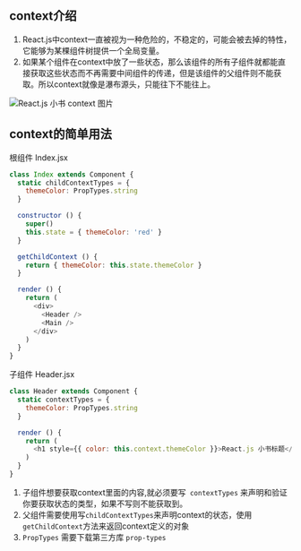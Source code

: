 ## context介绍

1. React.js中context一直被视为一种危险的，不稳定的，可能会被去掉的特性，它能够为某棵组件树提供一个全局变量。
2. 如果某个组件在context中放了一些状态，那么该组件的所有子组件就都能直接获取这些状态而不再需要中间组件的传递，但是该组件的父组件则不能获取。所以context就像是瀑布源头，只能往下不能往上。

![React.js 小书 context 图片](http://huzidaha.github.io/static/assets/img/posts/3BC6BDFC-5772-4045-943B-15FBEC28DAC0.png)

## context的简单用法

根组件 Index.jsx

```javascript
class Index extends Component {
  static childContextTypes = {
    themeColor: PropTypes.string
  }

  constructor () {
    super()
    this.state = { themeColor: 'red' }
  }

  getChildContext () {
    return { themeColor: this.state.themeColor }
  }

  render () {
    return (
      <div>
        <Header />
        <Main />
      </div>
    )
  }
}
```

子组件 Header.jsx

```javascript
class Header extends Component {
  static contextTypes = {
    themeColor: PropTypes.string
  }

  render () {
    return (
      <h1 style={{ color: this.context.themeColor }}>React.js 小书标题</h1>
    )
  }
}
```

1. 子组件想要获取context里面的内容,就必须要写` contextTypes` 来声明和验证你要获取状态的类型，如果不写则不能获取到。
2. 父组件需要使用写`childContextTypes`来声明context的状态，使用`getChildContext`方法来返回context定义的对象
3. `PropTypes` 需要下载第三方库 `prop-types`

